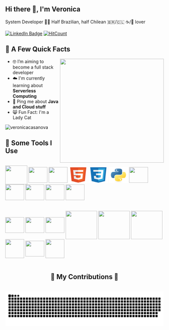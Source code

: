 <h2>Hi there 👋, I'm Veronica</a></h2> 
<p>System Developer 👩‍💻 Half Brazilian, half Chilean 🇧🇷/🇨🇱 ☕/🍵 lover</p>
<p><a href="https://www.linkedin.com/in/veronicacasanova/"><img src="https://img.shields.io/badge/-@veronicacasanova-0077B5?style=flat-square&amp;labelColor=0077B5&amp;logo=LinkedIn&amp;link=https://www.linkedin.com/in/veronicacasanova/" alt="LinkedIn Badge"></a> <a href="http://hits.dwyl.com/VeronicaCasanova/VeronicaCasanova/VeronicaCasanova.svg?style=flat-square"><img src="https://hits.dwyl.com/VeronicaCasanova/VeronicaCasanova/VeronicaCasanova.svg?style=flat-square" alt="HitCount"></a></p>
<h2>🔎 A Few Quick Facts</h2>
<img align="right" height="330" width="330" src="https://github.com/VeronicaCasanova/VeronicaCasanova/assets/133685494/7eda81c3-e85c-48b9-8343-791a5b19013d"/>
<ul>
  <li>🤓 I’m aiming to become a full stack developer</li>
  <li>☁️ I'm currently learning about <strong>Serverless Computing</strong></li>
  <li>💬 Ping me about <strong>Java and Cloud stuff</strong></li>
  <li>😸 Fun Fact: I'm a Lady Cat</li>
</ul>
<img src="https://github-readme-stats.vercel.app/api?username=VeronicaCasanova&show_icons=true&theme=tokyonight&count_private=true" alt="veronicacasanova"/>
<h2>🧰 Some Tools I Use</h2>
<div style="display: inline_block"><br>
  <img align="center" height="60" width="70" src="https://cdn.jsdelivr.net/gh/devicons/devicon/icons/java/java-original-wordmark.svg"/>     
  <img align="center" height="50" width="60" src="https://cdn.jsdelivr.net/gh/devicons/devicon/icons/javascript/javascript-plain.svg"/> 
  <img align="center" height="50" width="60" src="https://cdn.jsdelivr.net/gh/devicons/devicon/icons/typescript/typescript-plain.svg" />         
  <img align="center" height="50" width="60" src="https://raw.githubusercontent.com/devicons/devicon/master/icons/html5/html5-original.svg"/>
  <img align="center" height="50" width="60" src="https://raw.githubusercontent.com/devicons/devicon/master/icons/css3/css3-original.svg"/>
  <img align="center" height="50" width="60" src="https://raw.githubusercontent.com/devicons/devicon/master/icons/python/python-original.svg"/>
  <img align="center" height="50" width="60" src="https://cdn.jsdelivr.net/gh/devicons/devicon/icons/c/c-plain.svg"/>         
  <img align="center" height="50" width="60" src="https://cdn.jsdelivr.net/gh/devicons/devicon/icons/csharp/csharp-plain.svg"/>  
  <img align="center" height="50" width="60" src="https://cdn.jsdelivr.net/gh/devicons/devicon/icons/yarn/yarn-original.svg"/>
  <img align="center" height="50" width="60" src="https://cdn.jsdelivr.net/gh/devicons/devicon/icons/visualstudio/visualstudio-plain.svg"/>
  <img align="center" height="50" width="60" src="https://cdn.jsdelivr.net/gh/devicons/devicon/icons/vscode/vscode-original.svg"/></div><br>
<div style="display: inline_block"><br>
  <img align="center" height="50" width="60" src="https://cdn.jsdelivr.net/gh/devicons/devicon/icons/nodejs/nodejs-original.svg"/>
  <img align="center" height="50" width="60" src="https://cdn.jsdelivr.net/gh/devicons/devicon/icons/git/git-original.svg"/>
  <img align="center" height="50" width="60" src="https://cdn.jsdelivr.net/gh/devicons/devicon/icons/github/github-original.svg"/>            
  <img align="center" height="90" width="100" src="https://cdn.jsdelivr.net/gh/devicons/devicon/icons/mysql/mysql-original-wordmark.svg"/>
  <img align="center" height="90" width="100" src="https://cdn.jsdelivr.net/gh/devicons/devicon/icons/oracle/oracle-original.svg"/>
  <img align="center" height="90" width="100" src="https://cdn.jsdelivr.net/gh/devicons/devicon/icons/php/php-plain.svg"/>
  <img align="center" height="60" width="60" src="https://cdn.jsdelivr.net/gh/devicons/devicon/icons/bootstrap/bootstrap-plain-wordmark.svg"/>
  <img align="center" height="50" width="60" src="https://cdn.jsdelivr.net/gh/devicons/devicon/icons/react/react-original-wordmark.svg"/>
  <img align="center" height="60" width="60" src="https://cdn.jsdelivr.net/gh/devicons/devicon/icons/googlecloud/googlecloud-original.svg"/>
</div><br> 
<div align="center">
  <h2>🐍 My Contributions 🐍</h2>
  <br>
  <img alt="snake eating my contributions" src="https://raw.githubusercontent.com/VeronicaCasanova/VeronicaCasanova/output/github-contribution-grid-snake.svg" /> 
  <br/><br/><br/>
</div>

 



